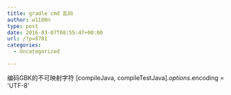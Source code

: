 ```yaml
---
title: gradle cmd 乱码
author: w1100n
type: post
date: 2016-03-07T08:55:47+00:00
url: /?p=8781
categories:
  - Uncategorized

---
```

编码GBK的不可映射字符
[compileJava, compileTestJava]*.options*.encoding = 'UTF-8'